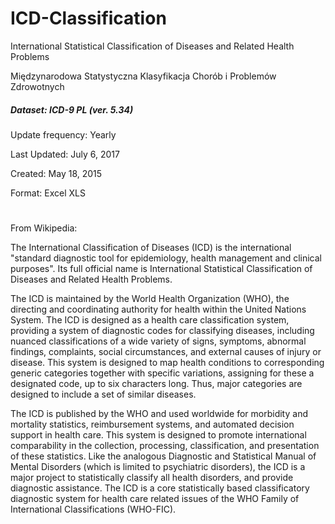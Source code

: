 # ICD-Classification

International Statistical Classification of Diseases and Related Health Problems

Międzynarodowa Statystyczna Klasyfikacja Chorób i Problemów Zdrowotnych

##### Dataset: ICD-9 PL (ver. 5.34)
Update frequency: Yearly

Last Updated: July 6, 2017

Created: May 18, 2015

Format: Excel XLS

#

From Wikipedia:

The International Classification of Diseases (ICD) is the international "standard diagnostic tool for epidemiology, health management and clinical purposes". Its full official name is International Statistical Classification of Diseases and Related Health Problems.

The ICD is maintained by the World Health Organization (WHO), the directing and coordinating authority for health within the United Nations System. The ICD is designed as a health care classification system, providing a system of diagnostic codes for classifying diseases, including nuanced classifications of a wide variety of signs, symptoms, abnormal findings, complaints, social circumstances, and external causes of injury or disease. This system is designed to map health conditions to corresponding generic categories together with specific variations, assigning for these a designated code, up to six characters long. Thus, major categories are designed to include a set of similar diseases.

The ICD is published by the WHO and used worldwide for morbidity and mortality statistics, reimbursement systems, and automated decision support in health care. This system is designed to promote international comparability in the collection, processing, classification, and presentation of these statistics. Like the analogous Diagnostic and Statistical Manual of Mental Disorders (which is limited to psychiatric disorders), the ICD is a major project to statistically classify all health disorders, and provide diagnostic assistance. The ICD is a core statistically based classificatory diagnostic system for health care related issues of the WHO Family of International Classifications (WHO-FIC).
